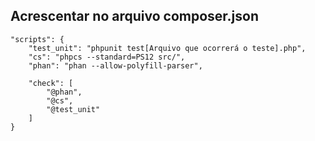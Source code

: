 ## Acrescentar no arquivo composer.json

```
"scripts": {
    "test_unit": "phpunit test[Arquivo que ocorrerá o teste].php",
    "cs": "phpcs --standard=PS12 src/",
    "phan": "phan --allow-polyfill-parser",

    "check": [
        "@phan",
        "@cs",
        "@test_unit"
    ]
}

```